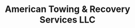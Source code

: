 ---
title: "American Towing & Recovery Services LLC"
url: /howell/american-towing-und-recovery-services-llc/
shop: Autowerkstatt
---